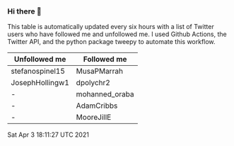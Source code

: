 ### Hi there 👋

This table is automatically updated every six hours with a list of Twitter users who have followed me and unfollowed me. I used Github Actions, the Twitter API, and the python package tweepy to automate this workflow.

| Unfollowed me |  Followed me |
| --- | --- |
|stefanospinel15|MusaPMarrah|
|JosephHollingw1|dpolychr2|
|-|mohanned_oraba|
|-|AdamCribbs|
|-|MooreJillE|
Sat Apr  3 18:11:27 UTC 2021
